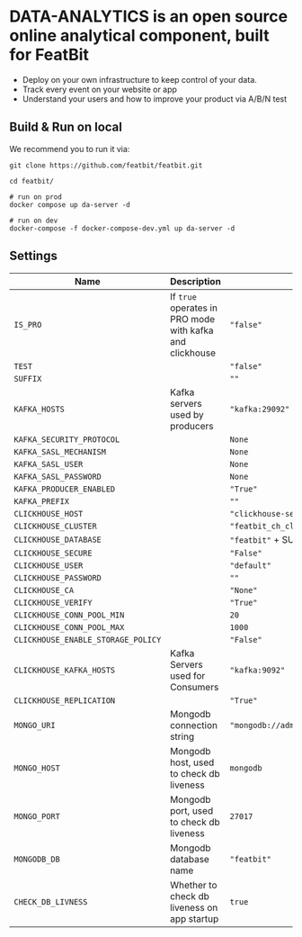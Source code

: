 # DATA-ANALYTICS is an open source online analytical component, built for FeatBit

* Deploy on your own infrastructure to keep control of your data.
* Track every event on your website or app
* Understand your users and how to improve your product via A/B/N test

## Build & Run on local

We recommend you to run it via:

```
git clone https://github.com/featbit/featbit.git

cd featbit/

# run on prod
docker compose up da-server -d

# run on dev
docker-compose -f docker-compose-dev.yml up da-server -d      

```

## Settings

| Name                               | Description                                              | Value                                      |
|------------------------------------|----------------------------------------------------------|--------------------------------------------|
| `IS_PRO`                           | If `true` operates in PRO mode with kafka and clickhouse | `"false"`                                  |
| `TEST`                             |                                                          | `"false"`                                  |
| `SUFFIX`                           |                                                          | `""`                                       |
| `KAFKA_HOSTS`                      | Kafka servers used by producers                          | `"kafka:29092"`                            |
| `KAFKA_SECURITY_PROTOCOL`          |                                                          | `None`                                     | 
| `KAFKA_SASL_MECHANISM`             |                                                          | `None`                                     |
| `KAFKA_SASL_USER`                  |                                                          | `None`                                     |
| `KAFKA_SASL_PASSWORD`              |                                                          | `None`                                     |
| `KAFKA_PRODUCER_ENABLED`           |                                                          | `"True"`                                   |
| `KAFKA_PREFIX`                     |                                                          | `""`                                       |
| `CLICKHOUSE_HOST`                  |                                                          | `"clickhouse-server"`                      |
| `CLICKHOUSE_CLUSTER`               |                                                          | `"featbit_ch_cluster"`                     |
| `CLICKHOUSE_DATABASE`              |                                                          | `"featbit"` + SUFFIX                       |
| `CLICKHOUSE_SECURE`                |                                                          | `"False"`                                  |
| `CLICKHOUSE_USER`                  |                                                          | `"default"`                                |
| `CLICKHOUSE_PASSWORD`              |                                                          | `""`                                       |
| `CLICKHOUSE_CA`                    |                                                          | `"None"`                                   |
| `CLICKHOUSE_VERIFY`                |                                                          | `"True"`                                   |
| `CLICKHOUSE_CONN_POOL_MIN`         |                                                          | `20`                                       |
| `CLICKHOUSE_CONN_POOL_MAX`         |                                                          | `1000`                                     |
| `CLICKHOUSE_ENABLE_STORAGE_POLICY` |                                                          | `"False"`                                  |
| `CLICKHOUSE_KAFKA_HOSTS`           | Kafka Servers used for Consumers                         | `"kafka:9092"`                             |
| `CLICKHOUSE_REPLICATION`           |                                                          | `"True"`                                   |
| `MONGO_URI`                        | Mongodb connection string                                | `"mongodb://admin:password@mongodb:27017"` |
| `MONGO_HOST`                       | Mongodb host, used to check db liveness                  | `mongodb`                                  |
| `MONGO_PORT`                       | Mongodb port, used to check db liveness                  | `27017`                                    |
| `MONGODB_DB`                       | Mongodb database name                                    | `"featbit"`                                |
| `CHECK_DB_LIVNESS`                 | Whether to check db liveness on app startup              | `true`                                     |
